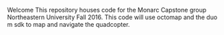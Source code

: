 Welcome
This repository houses code for the Monarc Capstone group
Northeastern University Fall 2016. This code will use 
octomap and the duo m sdk to map and navigate the 
quadcopter. 
